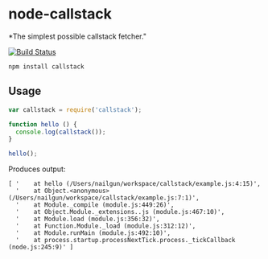 # node-callstack
*The simplest possible callstack fetcher."

[![Build Status](https://travis-ci.org/nailgun/callstack.png?branch=master)](https://travis-ci.org/nailgun/callstack)

```npm install callstack```

## Usage

```js
var callstack = require('callstack');

function hello () {
  console.log(callstack());
}

hello();
```

Produces output:

```
[ '    at hello (/Users/nailgun/workspace/callstack/example.js:4:15)',
  '    at Object.<anonymous> (/Users/nailgun/workspace/callstack/example.js:7:1)',
  '    at Module._compile (module.js:449:26)',
  '    at Object.Module._extensions..js (module.js:467:10)',
  '    at Module.load (module.js:356:32)',
  '    at Function.Module._load (module.js:312:12)',
  '    at Module.runMain (module.js:492:10)',
  '    at process.startup.processNextTick.process._tickCallback (node.js:245:9)' ]
```
